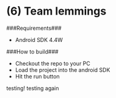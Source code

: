 (6) Team lemmings
=================

###Requirements###
 - Android SDK 4.4W

###How to build###
 - Checkout the repo to your PC
 - Load the project into the android SDK
 - Hit the run button
 
 testing! testing again